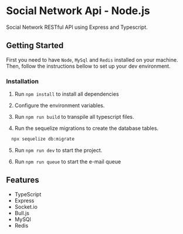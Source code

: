 # Social Network Api - Node.js

Social Network RESTful API using Express and Typescript.

## Getting Started

First you need to have `Node`, `MySql` and `Redis` installed on your machine. Then, follow the instructions bellow to set up your dev environment.

### Installation

1. Run `npm install` to install all dependencies

2. Configure the environment variables.

3. Run `npm run build` to transpile all typescript files.

4. Run the sequelize migrations to create the database tables.

```bash
  npx sequelize db:migrate
```

5. Run `npm run dev` to start the project.

6. Run `npm run queue` to start the e-mail queue

## Features

- TypeScript
- Express
- Socket.io
- Bull.js
- MySQl
- Redis
